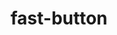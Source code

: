 ---
id: fast-button
title: fast-button
sidebar_label: fast-button
custom_edit_url: https://github.com/microsoft/fast-dna/edit/master/packages/web-components/fast-foundation/src/button/fast-button.doc.md
---